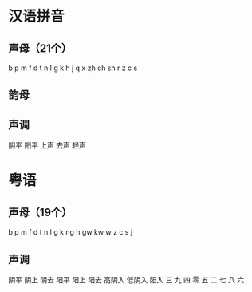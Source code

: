 # 汉语拼音

## 声母（21个）

b  p  m  f  d  t  n  l
g  k  h     j  q  x
zh  ch  sh  r  z  c  s


## 韵母


## 声调

阴平  阳平  上声  去声  轻声


# 粤语

## 声母（19个）

b  p  m  f  d  t  n  l
g  k  ng  h  gw  kw  w
z  c  s  j


## 声调

阴平  阴上  阴去  阳平  阳上  阳去  高阴入  低阴入  阳入
三  九  四  零  五  二  七  八  六
